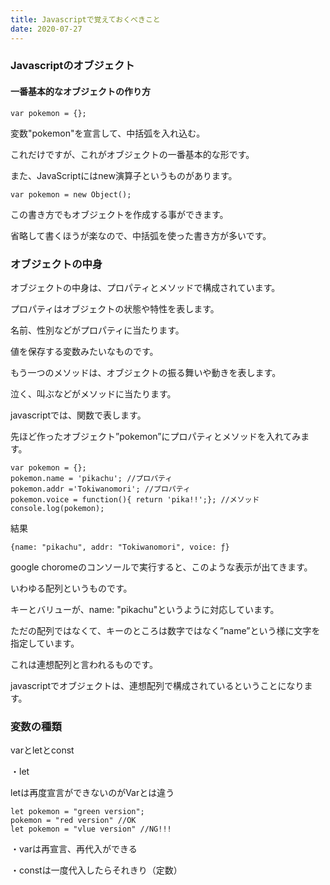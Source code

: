```yaml
---
title: Javascriptで覚えておくべきこと
date: 2020-07-27
---
```


### Javascriptのオブジェクト

#### 一番基本的なオブジェクトの作り方

```
var pokemon = {};
```

変数"pokemon"を宣言して、中括弧を入れ込む。

これだけですが、これがオブジェクトの一番基本的な形です。

また、JavaScriptにはnew演算子というものがあります。

```
var pokemon = new Object();
```

この書き方でもオブジェクトを作成する事ができます。

省略して書くほうが楽なので、中括弧を使った書き方が多いです。

### オブジェクトの中身

オブジェクトの中身は、プロパティとメソッドで構成されています。

プロパティはオブジェクトの状態や特性を表します。

名前、性別などがプロパティに当たります。

値を保存する変数みたいなものです。

もう一つのメソッドは、オブジェクトの振る舞いや動きを表します。

泣く、叫ぶなどがメソッドに当たります。

javascriptでは、関数で表します。

先ほど作ったオブジェクト”pokemon”にプロパティとメソッドを入れてみます。

```
var pokemon = {};
pokemon.name = 'pikachu'; //プロパティ
pokemon.addr ='Tokiwanomori'; //プロパティ
pokemon.voice = function(){ return 'pika!!';}; //メソッド
console.log(pokemon);
```

結果

```
{name: "pikachu", addr: "Tokiwanomori", voice: ƒ}
```

google choromeのコンソールで実行すると、このような表示が出てきます。

いわゆる配列というものです。

キーとバリューが、name: "pikachu"というように対応しています。

ただの配列ではなくて、キーのところは数字ではなく”name”という様に文字を指定しています。

これは連想配列と言われるものです。

javascriptでオブジェクトは、連想配列で構成されているということになります。

### 変数の種類

varとletとconst

・let

letは再度宣言ができないのがVarとは違う

```
let pokemon = "green version";
pokemon = "red version" //OK
let pokemon = "vlue version" //NG!!!

```

・varは再宣言、再代入ができる

・constは一度代入したらそれきり（定数）
